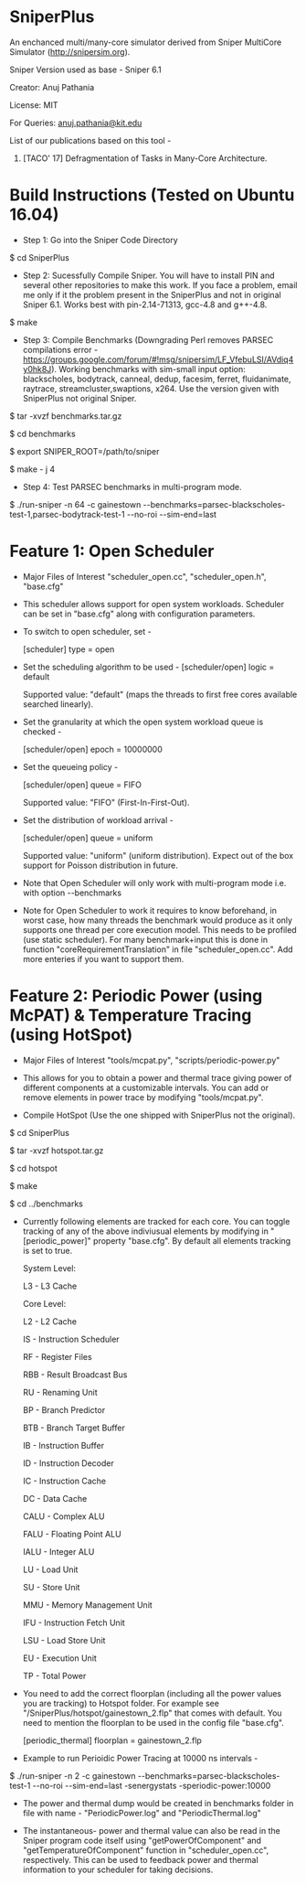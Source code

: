 # SniperPlus
An enchanced multi/many-core simulator derived from Sniper MultiCore Simulator (http://snipersim.org).

Sniper Version used as base - Sniper 6.1

Creator: Anuj Pathania

License: MIT

For Queries: anuj.pathania@kit.edu

List of our publications based on this tool -

1. [TACO' 17] Defragmentation of Tasks in Many-Core Architecture.



# Build Instructions (Tested on Ubuntu 16.04)

* Step 1: Go into the Sniper Code Directory

$ cd SniperPlus

* Step 2: Sucessfully Compile Sniper. You will have to install PIN and several other repositories to make this work. If you face a problem, email me only if it the problem present in the SniperPlus and not in original Sniper 6.1. Works best with pin-2.14-71313, gcc-4.8 and g++-4.8.

$ make

* Step 3: Compile Benchmarks (Downgrading Perl removes PARSEC compilations error - https://groups.google.com/forum/#!msg/snipersim/LF_VfebuLSI/AVdiq4y0hk8J). Working benchmarks with sim-small input option: blackscholes, bodytrack, canneal, dedup, facesim, ferret, fluidanimate, raytrace, streamcluster,swaptions, x264. Use the version given with SniperPlus not original Sniper.

$ tar -xvzf benchmarks.tar.gz

$ cd benchmarks

$ export SNIPER_ROOT=/path/to/sniper

$ make - j 4

* Step 4: Test PARSEC benchmarks in multi-program mode.

$ ./run-sniper -n 64 -c gainestown --benchmarks=parsec-blackscholes-test-1,parsec-bodytrack-test-1 --no-roi --sim-end=last





# Feature 1: Open Scheduler 

* Major Files of Interest "scheduler_open.cc", "scheduler_open.h", "base.cfg"

* This scheduler allows support for open system workloads. Scheduler can be set in "base.cfg" along with configuration parameters. 

* To switch to open scheduler, set -

	[scheduler]
	type = open

* Set the scheduling algorithm to be used -
	[scheduler/open]
	logic = default

  Supported value: "default" (maps the threads to first free cores available searched linearly).

* Set the granularity at which the open system workload queue is checked -

	[scheduler/open]
	epoch = 10000000

* Set the queueing policy -
	
	[scheduler/open]
	queue = FIFO

  Supported value: "FIFO" (First-In-First-Out).

* Set the distribution of workload arrival -

	[scheduler/open]
	queue = uniform


   Supported value: "uniform" (uniform distribution). Expect out of the box support for Poisson distribution in future.

* Note that Open Scheduler will only work with multi-program mode i.e. with option --benchmarks

* Note for Open Scheduler to work it requires to know beforehand, in worst case, how many threads the benchmark would produce as it only supports one thread per core execution model. This needs to be profiled (use static scheduler). For many benchmark+input this is done in function "coreRequirementTranslation" in file "scheduler_open.cc". Add more enteries if you want to support them.



# Feature 2: Periodic Power (using McPAT) & Temperature Tracing (using HotSpot)

* Major Files of Interest "tools/mcpat.py", "scripts/periodic-power.py"

* This allows for you to obtain a power and thermal trace giving power of different components at a customizable intervals. You can add or remove elements in power trace by modifying "tools/mcpat.py".

* Compile HotSpot (Use the one shipped with SniperPlus not the original).

$ cd SniperPlus

$ tar -xvzf hotspot.tar.gz

$ cd hotspot

$ make

$ cd ../benchmarks

* Currently following elements are tracked for each core. You can toggle  tracking of any of the above indiviusual elements by modifying in "[periodic_power]" property "base.cfg". By default all elements tracking is set to true.

  System Level:

  L3 - L3 Cache

  Core Level:

  L2 - L2 Cache

  IS - Instruction Scheduler

  RF - Register Files

  RBB - Result Broadcast Bus

  RU - Renaming Unit

  BP - Branch Predictor

  BTB - Branch Target Buffer

  IB - Instruction Buffer

  ID - Instruction Decoder

  IC - Instruction Cache

  DC - Data Cache

  CALU - Complex ALU

  FALU - Floating Point ALU

  IALU - Integer ALU

  LU - Load Unit

  SU - Store Unit

  MMU - Memory Management Unit

  IFU - Instruction Fetch Unit

  LSU - Load Store Unit

  EU  - Execution Unit

  TP - Total Power

* You need to add the correct floorplan (including all the power values you are tracking) to Hotspot folder. For example see "/SniperPlus/hotspot/gainestown_2.flp" that comes with default. You need to mention the floorplan to be used in the config file "base.cfg".

	[periodic_thermal]
	floorplan = gainestown_2.flp

* Example to run Perioidic Power Tracing at 10000 ns intervals -

$ ./run-sniper -n 2 -c gainestown  --benchmarks=parsec-blackscholes-test-1 --no-roi --sim-end=last -senergystats -speriodic-power:10000

* The power and thermal dump would be created in benchmarks folder in file with name - "PeriodicPower.log" and "PeriodicThermal.log"

* The instantaneous- power and thermal value can also be read in the Sniper program code itself using "getPowerOfComponent" and "getTemperatureOfComponent" function in "scheduler_open.cc", respectively. This can be used to feedback power and thermal information to your scheduler for taking decisions.
